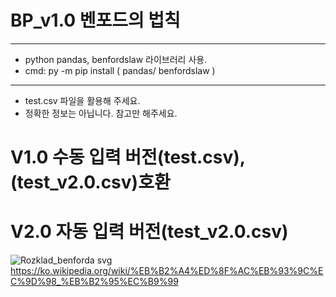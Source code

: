 # BP_v1.0 벤포드의 법칙
---------

- python pandas, benfordslaw 라이브러리 사용.
- cmd: py -m pip install ( pandas/ benfordslaw )

---------
- test.csv 파일을 활용해 주세요.
- 정확한 정보는 아닙니다. 참고만 해주세요.
# V1.0 수동 입력 버전(test.csv),(test_v2.0.csv)호환
# V2.0 자동 입력 버전(test_v2.0.csv)


![Rozklad_benforda svg](https://user-images.githubusercontent.com/79848348/183278426-4cebf59f-8803-4810-ac85-8a7c9c64cf59.png)
https://ko.wikipedia.org/wiki/%EB%B2%A4%ED%8F%AC%EB%93%9C%EC%9D%98_%EB%B2%95%EC%B9%99
